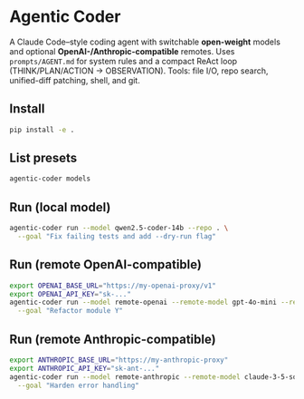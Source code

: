# Agentic Coder

A Claude Code–style coding agent with switchable **open-weight** models and optional **OpenAI-/Anthropic-compatible** remotes. Uses `prompts/AGENT.md` for system rules and a compact ReAct loop (THINK/PLAN/ACTION → OBSERVATION). Tools: file I/O, repo search, unified-diff patching, shell, and git.

## Install
```bash
pip install -e .
```

## List presets
```bash
agentic-coder models
```

## Run (local model)
```bash
agentic-coder run --model qwen2.5-coder-14b --repo . \
  --goal "Fix failing tests and add --dry-run flag"
```

## Run (remote OpenAI-compatible)
```bash
export OPENAI_BASE_URL="https://my-openai-proxy/v1"
export OPENAI_API_KEY="sk-..."
agentic-coder run --model remote-openai --remote-model gpt-4o-mini --repo . \
  --goal "Refactor module Y"
```

## Run (remote Anthropic-compatible)
```bash
export ANTHROPIC_BASE_URL="https://my-anthropic-proxy"
export ANTHROPIC_API_KEY="sk-ant-..."
agentic-coder run --model remote-anthropic --remote-model claude-3-5-sonnet --repo . \
  --goal "Harden error handling"
```